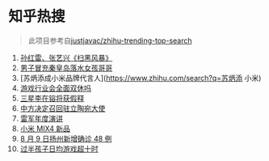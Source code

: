 # 知乎热搜

> 此项目参考自[justjavac/zhihu-trending-top-search](https://github.com/justjavac/zhihu-trending-top-search/blob/main/utils.ts)

<!-- BEGIN -->
  <!-- 最后更新时间:Wed Aug 11 2021 19:08:15 GMT+0000 (Coordinated Universal Time) -->
  1. [孙红雷、张艺兴《扫黑风暴》](https://www.zhihu.com/search?q=扫黑风暴)
1. [男子冒充秦皇岛落水女孩哥哥](https://www.zhihu.com/search?q=秦皇岛落水女孩哥哥)
1. [苏炳添成小米品牌代言人](https://www.zhihu.com/search?q=苏炳添 小米)
1. [游戏行业会全面双休吗](https://www.zhihu.com/search?q=游戏行业)
1. [三星李在镕将获假释](https://www.zhihu.com/search?q=李在镕)
1. [中方决定召回驻立陶宛大使](https://www.zhihu.com/search?q=立陶宛)
1. [雷军年度演讲](https://www.zhihu.com/search?q=雷军)
1. [小米 MIX4 新品](https://www.zhihu.com/search?q=小米mix4)
1. [8 月 9 日扬州新增确诊 48 例](https://www.zhihu.com/search?q=扬州疫情)
1. [过半孩子日均游戏超十时](https://www.zhihu.com/search?q=网络游戏)
  <!-- END -->